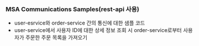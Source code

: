 ### MSA Communications Samples(rest-api 사용)
* user-esrvice와 order-service 간의 통신에 대한 샘플 코드
* user-service에서 사용자 ID에 대한 상세 정보 조회 시 order-service로부터 사용자가 주문한 주문 목록을 가져오기